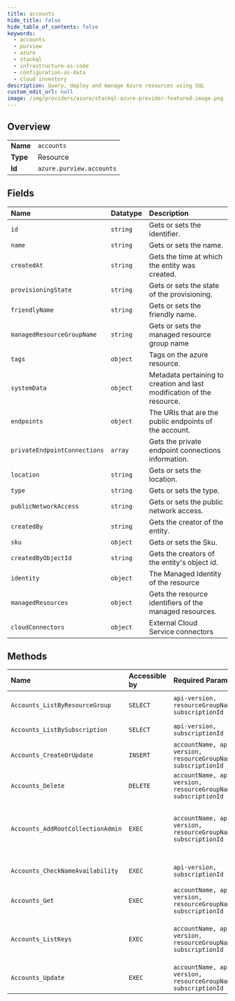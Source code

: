 ```yaml
---
title: accounts
hide_title: false
hide_table_of_contents: false
keywords:
  - accounts
  - purview
  - azure    
  - stackql
  - infrastructure-as-code
  - configuration-as-data
  - cloud inventory
description: Query, deploy and manage Azure resources using SQL
custom_edit_url: null
image: /img/providers/azure/stackql-azure-provider-featured-image.png
---
```

  
    

## Overview
<table><tbody>
<tr><td><b>Name</b></td><td><code>accounts</code></td></tr>
<tr><td><b>Type</b></td><td>Resource</td></tr>
<tr><td><b>Id</b></td><td><code>azure.purview.accounts</code></td></tr>
</tbody></table>

## Fields
| Name | Datatype | Description |
|:-----|:---------|:------------|
| `id` | `string` | Gets or sets the identifier. |
| `name` | `string` | Gets or sets the name. |
| `createdAt` | `string` | Gets the time at which the entity was created. |
| `provisioningState` | `string` | Gets or sets the state of the provisioning. |
| `friendlyName` | `string` | Gets or sets the friendly name. |
| `managedResourceGroupName` | `string` | Gets or sets the managed resource group name |
| `tags` | `object` | Tags on the azure resource. |
| `systemData` | `object` | Metadata pertaining to creation and last modification of the resource. |
| `endpoints` | `object` | The URIs that are the public endpoints of the account. |
| `privateEndpointConnections` | `array` | Gets the private endpoint connections information. |
| `location` | `string` | Gets or sets the location. |
| `type` | `string` | Gets or sets the type. |
| `publicNetworkAccess` | `string` | Gets or sets the public network access. |
| `createdBy` | `string` | Gets the creator of the entity. |
| `sku` | `object` | Gets or sets the Sku. |
| `createdByObjectId` | `string` | Gets the creators of the entity's object id. |
| `identity` | `object` | The Managed Identity of the resource |
| `managedResources` | `object` | Gets the resource identifiers of the managed resources. |
| `cloudConnectors` | `object` | External Cloud Service connectors |
## Methods
| Name | Accessible by | Required Params | Description |
|:-----|:--------------|:----------------|:------------|
| `Accounts_ListByResourceGroup` | `SELECT` | `api-version, resourceGroupName, subscriptionId` | List accounts in ResourceGroup |
| `Accounts_ListBySubscription` | `SELECT` | `api-version, subscriptionId` | List accounts in Subscription |
| `Accounts_CreateOrUpdate` | `INSERT` | `accountName, api-version, resourceGroupName, subscriptionId` | Creates or updates an account |
| `Accounts_Delete` | `DELETE` | `accountName, api-version, resourceGroupName, subscriptionId` | Deletes an account resource |
| `Accounts_AddRootCollectionAdmin` | `EXEC` | `accountName, api-version, resourceGroupName, subscriptionId` | Add the administrator for root collection associated with this account. |
| `Accounts_CheckNameAvailability` | `EXEC` | `api-version, subscriptionId` | Checks if account name is available. |
| `Accounts_Get` | `EXEC` | `accountName, api-version, resourceGroupName, subscriptionId` | Get an account |
| `Accounts_ListKeys` | `EXEC` | `accountName, api-version, resourceGroupName, subscriptionId` | List the authorization keys associated with this account. |
| `Accounts_Update` | `EXEC` | `accountName, api-version, resourceGroupName, subscriptionId` | Updates an account |
